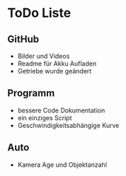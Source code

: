# ToDo Liste
## GitHub
* Bilder und Videos
* Readme für Akku Aufladen
* Getriebe wurde geändert
## Programm
* bessere Code Dokumentation
* ein einziges Script
* Geschwindigkeitsabhängige Kurve
## Auto
* Kamera Age und Objektanzahl
